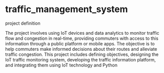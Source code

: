 # traffic_management_system
project definition

The project involves using IoT devices and data analytics to monitor traffic flow and congestion in real-time, providing commuters with access to this information through a public platform or mobile apps. The objective is to help commuters make informed decisions about their routes and alleviate traffic congestion. This project includes defining objectives, designing the IoT traffic monitoring system, developing the traffic information platform, and integrating them using IoT technology and Python
